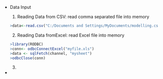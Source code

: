 * Data Input
  1. Reading Data from CSV: read comma separated file into memory
  
    ```R
    >data<-read.csv("C:/Documents and Settings/MyDocuments/modelling.csv")
    ```
    
  2. Reading Data fromExcel: read Excel file into memory
  
    ```R
    >library(RODBC)
    >conn<- odbcConnectExcel("myfile.xls")
    >data <- sqlFetch(channel, "mysheet")
    >odbcClose(conn)
    ```
  
  3. 
* 
